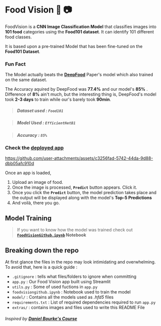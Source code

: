 # Food Vision :hamburger: :camera:



FoodVision is a **CNN Image Classification Model** that classifies images into **101 food** categories using the **Food101 dataset**. 
It can identify 101 different food classes.

It is based upon a pre-trained Model that has been fine-tuned on the **Food101 Dataset**.

### Fun Fact 

The Model actually beats the [**DeepFood**](https://arxiv.org/pdf/1606.05675.pdf) Paper's model which also trained on the same dataset.

The Accuracy aquired by DeepFood was **77.4%** and our model's **85%** . Difference of **8%** ain't much, but the interesting thing is, DeepFood's model took **2-3 days** to train while our's barely took **90min**.

> ##### **Dataset used :**  **`Food101`**

> ##### **Model Used :** **`EfficientNetB1`**

> ##### **Accuracy :** **`85%`**

### Check the [deployed app](https://foodvision-ledafarouk.streamlit.app/)

https://github.com/user-attachments/assets/c3256fad-5742-44da-9d88-dbb05afc910d


Once an app is loaded, 

1. Upload an image of food.
2. Once the image is processed, **`Predict`** button appears. Click it.
3. Once you click the **`Predict`** button, the model prediction takes place and the output will be displayed along with the model's **Top-5 Predictions**
4. And voilà, there you go.


## Model Training 

> If you want to know how the model was trained check out **[`FoodVisionGithub.ipynb`](https://github.com/faroukbrachemi/FoodVision/blob/main/foodvisiongithub.ipynb) Notebook**


## Breaking down the repo

At first glance the files in the repo may look intimidating and overwhelming. To avoid that, here is a quick guide :

* `.gitignore` : tells what files/folders to ignore when committing
* `app.py`  : Our Food Vision app built using Streamlit
* `utils.py`  : Some of used fuctions in  `app.py`
* `foodvisiongithub.ipynb`  :  Notebook used to train the model
* `model/`  : Contains all the models used as *.hfd5* files
* `requirements.txt`  : List of required dependencies required to run `app.py`
* `extras/`  : contains images and files used to write this README File


######                                             *Inspired by* **[Daniel Bourke's Course](https://github.com/mrdbourke/tensorflow-deep-learning/)**

